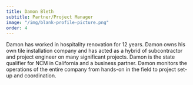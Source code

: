 ```yaml
---
title: Damon Bleth
subtitle: Partner/Project Manager
image: "/img/blank-profile-picture.png"
order: 4
---
```


Damon has worked in hospitality renovation for 12 years. Damon owns his own tile installation company and has acted as a hybrid of subcontractor and project engineer on many significant projects. Damon is the state qualifier for NCM in California and a business partner. Damon monitors the operations of the entire company from hands-on in the field to project set-up and coordination. 
